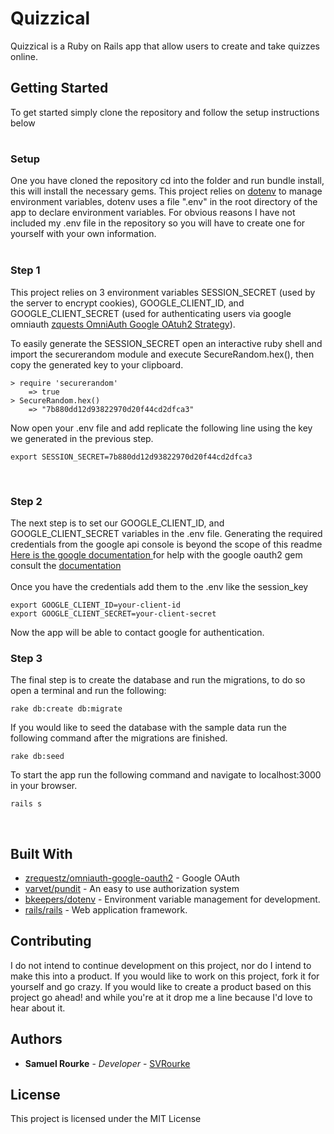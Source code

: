 # Quizzical

Quizzical is a Ruby on Rails app that allow users to create and take quizzes online.

## Getting Started

To get started simply clone the repository and follow the setup instructions below
#
### Setup

One you have cloned the repository cd into the folder and run bundle install, this will install the necessary gems. This project relies on [dotenv](https://github.com/bkeepers/dotenv) to manage environment variables, dotenv uses a file ".env" in the root directory of the app to declare environment variables. For obvious reasons I have not included my .env file in the repository so you will have to create one for yourself with your own information.  
&nbsp;  
### Step 1

This project relies on 3 environment variables SESSION_SECRET (used by the server to encrypt cookies), GOOGLE_CLIENT_ID, and GOOGLE_CLIENT_SECRET (used for authenticating users via google omniauth [zquests OmniAuth Google OAtuh2 Strategy](https://github.com/zquestz/omniauth-google-oauth2)). 

To easily generate the SESSION_SECRET open an interactive ruby shell and import the securerandom module and execute SecureRandom.hex(), then copy the generated key to your clipboard.
```
> require 'securerandom'
    => true
> SecureRandom.hex()
    => "7b880dd12d93822970d20f44cd2dfca3"
```
Now open your .env file and add replicate the following line using the key we generated in the previous step.
```
export SESSION_SECRET=7b880dd12d93822970d20f44cd2dfca3
```
<br>

### Step 2
The next step is to set our GOOGLE_CLIENT_ID, and GOOGLE_CLIENT_SECRET variables in the .env file. Generating the required credentials from the google api console is beyond the scope of this readme [Here is the google documentation ](https://developers.google.com/identity/protocols/oauth2)
for help with the google oauth2 gem consult the [documentation](https://github.com/zquestz/omniauth-google-oauth2) 
<br>
<br>
Once you have the credentials add them to the .env like the session_key
```
export GOOGLE_CLIENT_ID=your-client-id
export GOOGLE_CLIENT_SECRET=your-client-secret
```
Now the app will be able to contact google for authentication.

### Step 3

The final step is to create the database and run the migrations, to do so open a terminal and run the following:
```
rake db:create db:migrate
```
If you would like to seed the database with the sample data run the following command after the migrations are finished.
```
rake db:seed
```
To start the app run the following command and navigate to localhost:3000 in your browser.
```
rails s
```
<br>

## Built With

* [zrequestz/omniauth-google-oauth2](https://github.com/zquestz/omniauth-google-oauth2) - Google OAuth
* [varvet/pundit](https://github.com/varvet/pundit) - An easy to use authorization system
* [bkeepers/dotenv](https://github.com/bkeepers/dotenv) - Environment variable management for development.
* [rails/rails](https://github.com/rails/rails) - Web application framework.

## Contributing

I do not intend to continue development on this project, nor do I intend to make this into a product. If you would like to work on this project, fork it for yourself and go crazy. If you would like to create a product based on this project go ahead! and while you're at it drop me a line because I'd love to hear about it.

## Authors

* **Samuel Rourke** - *Developer* - [SVRourke](https://github.com/SVRourke)

## License

This project is licensed under the MIT License



